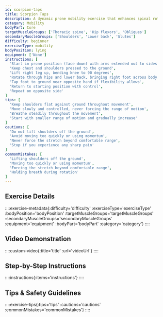 ```yaml
---
id: scorpion-taps
title: Scorpion Taps
description: A dynamic prone mobility exercise that enhances spinal rotation, hip flexibility, and shoulder stability while challenging core control through cross-body movement patterns.
category: Mobility
bodyPart: Core
targetMuscleGroups: ['Thoracic spine', 'Hip flexors', 'Obliques']
secondaryMuscleGroups: ['Shoulders', 'Lower back', 'Glutes']
difficulty: beginner
exerciseType: mobility
bodyPosition: lying
equipment: ['None']
instructions: [
  'Start in prone position (face down) with arms extended out to sides at 90 degrees',
  'Keep chest and shoulders pressed to the ground',
  'Lift right leg up, bending knee to 90 degrees',
  'Rotate through hips and lower back, bringing right foot across body toward left hand',
  'Tap foot to ground near opposite hand if flexibility allows',
  'Return to starting position with control',
  'Repeat on opposite side'
]
tips: [
  'Keep shoulders flat against ground throughout movement',
  'Move slowly and controlled, never forcing the range of motion',
  'Breathe steadily throughout the movement',
  'Start with smaller range of motion and gradually increase'
]
cautions: [
  'Do not lift shoulders off the ground',
  'Avoid moving too quickly or using momentum',
  'Never force the stretch beyond comfortable range',
  'Stop if you experience any sharp pain'
]
commonMistakes: [
  'Lifting shoulders off the ground',
  'Moving too quickly or using momentum',
  'Forcing the stretch beyond comfortable range',
  'Holding breath during rotation'
]
---
```


## Exercise Details

::::exercise-metadata{:difficulty='difficulty' :exerciseType='exerciseType' :bodyPosition='bodyPosition' :targetMuscleGroups='targetMuscleGroups' :secondaryMuscleGroups='secondaryMuscleGroups' :equipment='equipment' :bodyPart='bodyPart' :category='category'}
::::

## Video Demonstration

::::custom-video{:title='title' :url='videoUrl'}
::::

## Step-by-Step Instructions

::::instructions{:items='instructions'}
::::

## Tips & Safety Guidelines

::::exercise-tips{:tips='tips' :cautions='cautions' :commonMistakes='commonMistakes'}
::::
